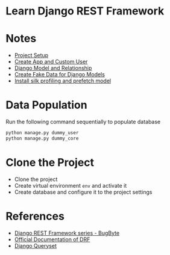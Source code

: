 # Learn Django REST Framework

# Notes
- [Project Setup](./notes/1_project_setup.md)
- [Create App and Custom User](./notes/2_create_custom_user.md)
- [Django Model and Relationship](./notes/3_django_models.md)
- [Create Fake Data for Django Models](./notes/4_faker_dummy_data.md)
- [Install silk profiling and prefetch model](./notes/6_silk_profiling.md)
# Data Population
Run the following command sequentially to populate database
```bash
python manage.py dummy_user
python manage.py dummy_core
```

# Clone the Project
- Clone the project
- Create virtual environment `env` and activate it
- Create database and configure it to the project settings
  

# References
- [Django REST Framework series - BugByte](https://www.youtube.com/watch?v=6AEvlNgRPNc&list=PL-2EBeDYMIbTLulc9FSoAXhbmXpLq2l5t&index=2)
- [Official Documentation of DRF](https://www.django-rest-framework.org/)
- [Django Queryset](https://docs.djangoproject.com/en/5.2/ref/models/querysets/)